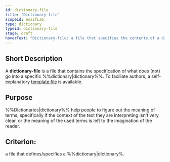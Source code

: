 ```yaml
---
id: dictionary-file
title: "Dictionary-file"
scopeid: essifLab
type: dictionary
typeid: dictionary-file
stage: draft
hoverText: "Dictionary-file: a file that specifies the contents of a dictionary."
---
```


## Short Description
A **dictionary-file** is a file that contains the specification of what does (not) go into a specific %%dictionary|dictionary%%. To faciliate authors, a self-explanatory [template file](/terminology-engine-v1-templates/dictionary-file.md) is available.

## Purpose
%%Dictionaries|dictionary%% help people to figure out the meaning of terms, specifically if the context of the text they are interpreting isn't very clear, or the meaning of the used terms is left to the imagination of the reader. 

## Criterion:
a file that defines/specifies a %%dictionary|dictionary%.
